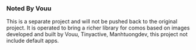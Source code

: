 ### Noted By Vouu
This is a separate project and will not be pushed back to the original project. It is operated to bring a richer library for comos based on images developed and built by Vouu, Tinyactive, Manhtuongdev, this project not include default apps.
